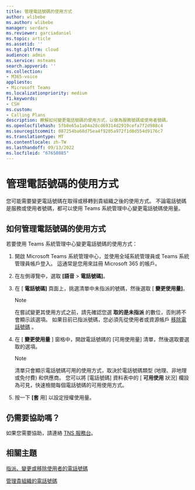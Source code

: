 ```yaml
---
title: 管理電話號碼的使用方式
author: wlibebe
ms.author: wlibebe
manager: serdars
ms.reviewer: garciadaniel
ms.topic: article
ms.assetid: ''
ms.tgt.pltfrm: cloud
audience: admin
ms.service: msteams
search.appverid: ''
ms.collection:
- M365-voice
appliesto:
- Microsoft Teams
ms.localizationpriority: medium
f1.keywords:
- CSH
ms.custom:
- Calling Plans
description: 瞭解如何變更電話號碼的使用方式，以做為服務號碼或使用者號碼。
ms.openlocfilehash: 5fb8e65a1a04a28cd69314d2919cefa7f2d988c4
ms.sourcegitcommit: 087254ba68d75ea4f9205a972f1d8d554d9176c7
ms.translationtype: MT
ms.contentlocale: zh-TW
ms.lasthandoff: 09/13/2022
ms.locfileid: "67650885"
---
```

# <a name="manage-the-usage-of-a-phone-number"></a>管理電話號碼的使用方式

您可能需要變更電話號碼在取得或移轉到貴組織之後的使用方式。 不論電話號碼是服務或使用者號碼，都可以使用 Teams 系統管理中心變更電話號碼使用量。

## <a name="how-to-manage-the-usage-of-a-phone-number"></a>如何管理電話號碼的使用方式

若要使用 Teams 系統管理中心變更電話號碼的使用方式：

1. 開啟 Microsoft Teams 系統管理中心，並使用全域系統管理員或 Teams 系統管理員帳戶登入。 這通常是您用來註冊 Microsoft 365 的帳戶。

2. 在左側導覽中，選取 **[語音** \> **電話號碼]**。

3. 在 [ **電話號碼]** 頁面上，挑選清單中未指派的號碼，然後選取 [ **變更使用量]**。

      > [!NOTE]
      > 在嘗試變更其使用方式之前，請先確認您選 **取的是未指派** 的數位，否則將不會顯示該選項。 如果目前已指派號碼，您必須先從使用者或資源帳戶 [移除電話號碼](/MicrosoftTeams/assign-change-or-remove-a-phone-number-for-a-user#remove-a-phone-number-from-a-user) 。

4. 在 [ **變更使用量** ] 窗格中，開啟電話號碼的 [可用使用量] 清單，然後選取要選取的選項。

      > [!NOTE]
      > 清單只會顯示電話號碼可用的使用方式，取決於電話號碼類型 (地理、非地理或免付費) 和供應商。 您可以將 [電話號碼] 資料表中的 [ **可用使用** 狀況] 欄設為可見，快速檢閱每個電話號碼的可用使用方式。

5. 按一下 **[套** 用] 以設定授權使用量。

## <a name="still-need-assistance"></a>仍需要協助嗎？

如果您需要協助，請連絡 [TNS 服務台](/MicrosoftTeams/manage-phone-numbers-for-your-organization/contact-tns-service-desk)。

## <a name="related-topics"></a>相關主題

[指派、變更或移除使用者的電話號碼](/microsoftteams/assign-change-or-remove-a-phone-number-for-a-user)

[管理貴組織的電話號碼](/microsoftteams/manage-phone-numbers-for-your-organization)
